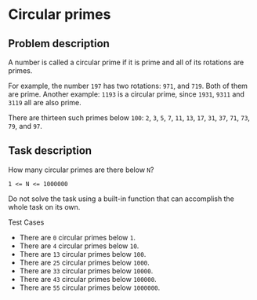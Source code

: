 # Circular primes

## Problem description

A number is called a circular prime if it is prime and all of its rotations are primes.

For example, the number `197` has two rotations: `971`, and `719`.  Both of them are prime.
Another example: `1193` is a circular prime, since `1931`, `9311` and `3119` all are also prime.

There are thirteen such primes below `100`: `2`, `3`, `5`, `7`, `11`, `13`, `17`, `31`, `37`, `71`, `73`, `79`, and `97`.

## Task description

How many circular primes are there below `N`?

```
1 <= N <= 1000000
```

Do not solve the task using a built-in function that can accomplish the whole task on its own.

Test Cases

* There are `0` circular primes below `1`.
* There are `4` circular primes below `10`.
* There are `13` circular primes below `100`. 
* There are `25` circular primes below `1000`. 
* There are `33` circular primes below `10000`. 
* There are `43` circular primes below `100000`. 
* There are `55` circular primes below `1000000`.